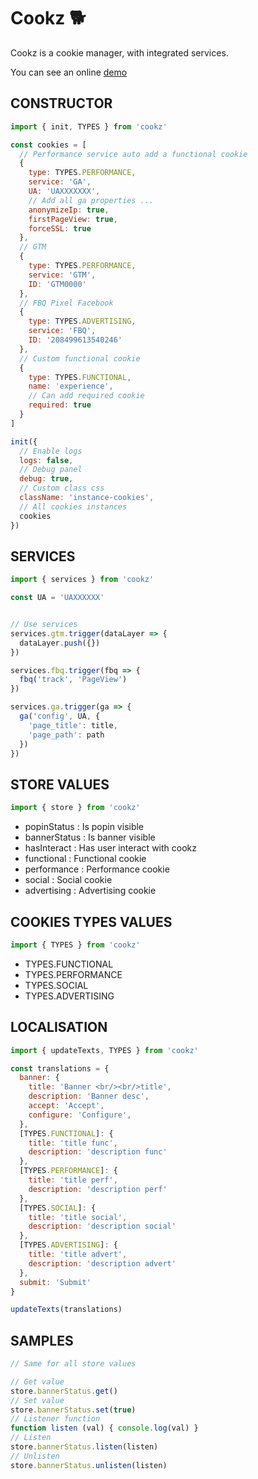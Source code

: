 # Cookz 🐕

Cookz is a cookie manager, with integrated services.

You can see an online [demo][preprod]


## CONSTRUCTOR

```js
import { init, TYPES } from 'cookz'

const cookies = [
  // Performance service auto add a functional cookie
  {
    type: TYPES.PERFORMANCE,
    service: 'GA',
    UA: 'UAXXXXXXX',
    // Add all ga properties ...
    anonymizeIp: true,
    firstPageView: true,
    forceSSL: true
  },
  // GTM
  {
    type: TYPES.PERFORMANCE,
    service: 'GTM',
    ID: 'GTM0000'
  },
  // FBQ Pixel Facebook
  {
    type: TYPES.ADVERTISING,
    service: 'FBQ',
    ID: '208499613540246'
  },
  // Custom functional cookie
  {
    type: TYPES.FUNCTIONAL,
    name: 'experience',
    // Can add required cookie
    required: true
  }
]

init({
  // Enable logs
  logs: false,
  // Debug panel
  debug: true,
  // Custom class css
  className: 'instance-cookies',
  // All cookies instances
  cookies
})

```


## SERVICES
```js
import { services } from 'cookz'

const UA = 'UAXXXXXX'


// Use services
services.gtm.trigger(dataLayer => {
  dataLayer.push({})
})

services.fbq.trigger(fbq => {
  fbq('track', 'PageView')
})

services.ga.trigger(ga => {
  ga('config', UA, {
    'page_title': title,
    'page_path': path
  })
})
```

## STORE VALUES

```js
import { store } from 'cookz'
```

- popinStatus : Is popin visible
- bannerStatus : Is banner visible
- hasInteract : Has user interact with cookz
- functional : Functional cookie
- performance : Performance cookie
- social : Social cookie
- advertising : Advertising cookie


## COOKIES TYPES VALUES

```js
import { TYPES } from 'cookz'
```

- TYPES.FUNCTIONAL
- TYPES.PERFORMANCE
- TYPES.SOCIAL
- TYPES.ADVERTISING

## LOCALISATION

```js
import { updateTexts, TYPES } from 'cookz'

const translations = {
  banner: {
    title: 'Banner <br/><br/>title',
    description: 'Banner desc',
    accept: 'Accept',
    configure: 'Configure',
  },
  [TYPES.FUNCTIONAL]: {
    title: 'title func',
    description: 'description func'
  },
  [TYPES.PERFORMANCE]: {
    title: 'title perf',
    description: 'description perf'
  },
  [TYPES.SOCIAL]: {
    title: 'title social',
    description: 'description social'
  },
  [TYPES.ADVERTISING]: {
    title: 'title advert',
    description: 'description advert'
  },
  submit: 'Submit'
}

updateTexts(translations)
```

## SAMPLES

```js
// Same for all store values

// Get value
store.bannerStatus.get()
// Set value
store.bannerStatus.set(true)
// Listener function
function listen (val) { console.log(val) }
// Listen
store.bannerStatus.listen(listen)
// Unlisten
store.bannerStatus.unlisten(listen)
```


[preprod]: <https://lestudiodigital.github.io/cookz/>